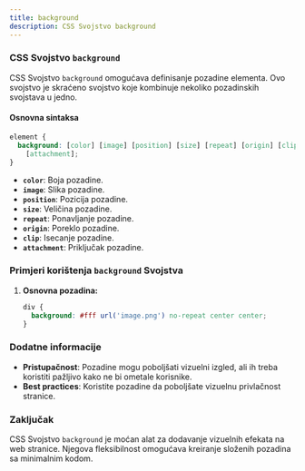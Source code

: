 ```yaml
---
title: background
description: CSS Svojstvo background
---
```


### CSS Svojstvo `background`

CSS Svojstvo `background` omogućava definisanje pozadine elementa. Ovo svojstvo je skraćeno svojstvo koje kombinuje nekoliko pozadinskih svojstava u jedno.

#### Osnovna sintaksa

```css
element {
  background: [color] [image] [position] [size] [repeat] [origin] [clip]
    [attachment];
}
```

- **`color`**: Boja pozadine.
- **`image`**: Slika pozadine.
- **`position`**: Pozicija pozadine.
- **`size`**: Veličina pozadine.
- **`repeat`**: Ponavljanje pozadine.
- **`origin`**: Poreklo pozadine.
- **`clip`**: Isecanje pozadine.
- **`attachment`**: Priključak pozadine.

### Primjeri korištenja `background` Svojstva

1. **Osnovna pozadina:**

   ```css
   div {
     background: #fff url('image.png') no-repeat center center;
   }
   ```

### Dodatne informacije

- **Pristupačnost**: Pozadine mogu poboljšati vizuelni izgled, ali ih treba koristiti pažljivo kako ne bi ometale korisnike.
- **Best practices**: Koristite pozadine da poboljšate vizuelnu privlačnost stranice.

### Zaključak

CSS Svojstvo `background` je moćan alat za dodavanje vizuelnih efekata na web stranice. Njegova fleksibilnost omogućava kreiranje složenih pozadina sa minimalnim kodom.
